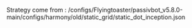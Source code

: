 Strategy come from : /configs/Flyingtoaster/passivbot_v5.8.0-main/configs/harmony/old/static_grid/static_dot_inception.json